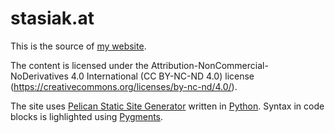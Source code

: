 # stasiak.at

This is the source of [my website](https://stasiak.at).

The content is licensed under the Attribution-NonCommercial-NoDerivatives 4.0 International
(CC BY-NC-ND 4.0) license (https://creativecommons.org/licenses/by-nc-nd/4.0/).

The site uses [Pelican Static Site Generator](https://blog.getpelican.com/)
written in [Python](https://www.python.org/).
Syntax in code blocks is lighlighted using [Pygments](https://pygments.org/).
